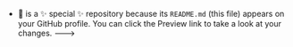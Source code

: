 - 👋  is a ✨ special ✨ repository because its `README.md` (this file) appears on your GitHub profile.
You can click the Preview link to take a look at your changes.
--->

